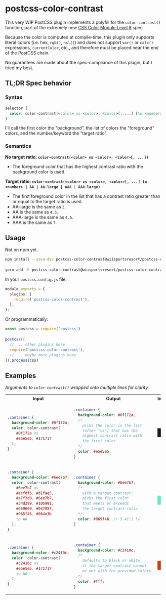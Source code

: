 # postcss-color-contrast

This very WIP PostCSS plugin implements a polyfill for the `color-contrast()` function, part of the extremely new [CSS Color Module Level 6](https://drafts.csswg.org/css-color-6) spec.

Because the color is computed at compile-time, this plugin only supports literal colors (i.e. hex, `rgb()`, `hsl()`) and does not support `var()` or `calc()` expressions, `currentColor`, etc., and therefore must be placed near the end of the PostCSS chain.

No guarantees are made about the spec-compliance of this plugin, but I tried my best.

## TL;DR Spec behavior

### Syntax

```css
selector {
  color: color-contrast(<color> vs <color>, <color>[, ...] [to <number> | AA | AA-large | AAA | AAA-large]);
}
```

I'll call the first color the "background", the list of colors the "foreground" colors, and the number/keyword the "target ratio".

### Semantics

**No target ratio: `color-contrast(<color> vs <color>, <color>[, ...])`**

- The foreground color that has the highest contrast ratio with the background color is used.

**Target ratio: `color-contrast(<color> vs <color>, <color>[, ...] to <number> | AA | AA-large | AAA | AAA-large)`**

- The first foreground color in the list that has a contrast ratio greater than or equal to the target ratio is used.
- AA-large is the same as `3`.
- AA is the same as `4.5`.
- AAA-large is the same as `4.5`.
- AAA is the same as `7`.

## Usage

Not on npm yet.

```sh
npm install --save-dev postcss-color-contrast@wiisportsresort/postcss-color-contrast#v1.0.2

yarn add -D postcss-color-contrast@wiisportsresort/postcss-color-contrast#v1.0.2
```

In your `postcss.config.js` file:

```js
module.exports = {
  plugins: [
    require('postcss-color-contrast'),
  ],
};
```

Or programmatically:

```js
const postcss = require('postcss')

postcss([
  // ... other plugins here
  require('postcss-color-contrast'),
  // ... maybe more plugins here
]).process(css)
```

## Examples

*Arguments to `color-contrast()` wrapped onto multiple lines for clarity.*

<table>
<tr><th>Input</th><th>Output</th><th>Image</th></tr>
<tr>
<td>

```css
.container {
  background-color: #0f172a;
  color: color-contrast(
    #0f172a vs 
    #e5e5e5, #171717
  );
}
```

</td>
<td>

```css
.container {
  background-color: #0f172a;
  /*
    picks the color in the list 
    (after "vs") that has the
    highest contrast ratio with
    the first color
  */
  color: #e5e5e5;
}
```

</td>
<td>

![](./img/black.png)

</td>
</tr>
<tr>
<td>

```css
.container {
  background-color: #6ee7b7;
  color: color-contrast(
    #6ee7b7 vs 
    #ecfdf5, #d1fae5,
    #a7f3d0, #6ee7b7,
    #34d399, #10b981,
    #059669, #047857,
    #065f46, #064e3b 
    to AA
  );
}
```

</td>
<td>

```css
.container {
  background-color: #6ee7b7;
  /*
    with a target contrast:
    picks the first color
    that meets or exceeds 
    the target contrast ratio
  */
  color: #065f46; /* 5.41:1 */
}
```

</td>
<td>

![](./img/green.png)

</td>
</tr>
<tr>
<td>

```css
.container {
  background-color: #c2410c;
  color: color-contrast(
    #c2410c vs 
    #e5e5e5, #171717 
    to AA
  );
}
```

</td>

<td>

```css
.container {
  background-color: #c2410c;
  /* 
    defaults to black or white 
    if the target contrast cannot 
    be met with the provided colors 
  */
  color: #fff;
}
```

</td>

<td>

![](./img/orange.png)

</td>
</tr>
